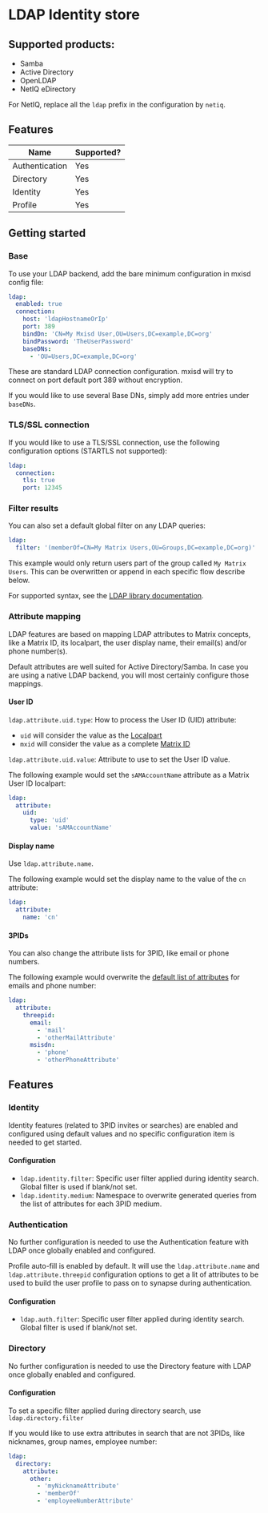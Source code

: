 # LDAP Identity store
## Supported products:
- Samba
- Active Directory
- OpenLDAP
- NetIQ eDirectory

For NetIQ, replace all the `ldap` prefix in the configuration by `netiq`.

## Features
|      Name      | Supported? |
|----------------|------------|
| Authentication | Yes        |
| Directory      | Yes        |
| Identity       | Yes        |
| Profile        | Yes        |

## Getting started
### Base
To use your LDAP backend, add the bare minimum configuration in mxisd config file:
```yaml
ldap:
  enabled: true
  connection:
    host: 'ldapHostnameOrIp'
    port: 389
    bindDn: 'CN=My Mxisd User,OU=Users,DC=example,DC=org'
    bindPassword: 'TheUserPassword'
    baseDNs:
      - 'OU=Users,DC=example,DC=org'
```
These are standard LDAP connection configuration. mxisd will try to connect on port default port 389 without encryption.

If you would like to use several Base DNs, simply add more entries under `baseDNs`.

### TLS/SSL connection
If you would like to use a TLS/SSL connection, use the following configuration options (STARTLS not supported):
```yaml
ldap:
  connection:
    tls: true
    port: 12345
```

### Filter results
You can also set a default global filter on any LDAP queries:
```yaml
ldap:
  filter: '(memberOf=CN=My Matrix Users,OU=Groups,DC=example,DC=org)'
```
This example would only return users part of the group called `My Matrix Users`.
This can be overwritten or append in each specific flow describe below.

For supported syntax, see the [LDAP library documentation](http://directory.apache.org/api/user-guide/2.3-searching.html#filter).

### Attribute mapping
LDAP features are based on mapping LDAP attributes to Matrix concepts, like a Matrix ID, its localpart, the user display
name, their email(s) and/or phone number(s).
     
Default attributes are well suited for Active Directory/Samba. In case you are using a native LDAP backend, you will
most certainly configure those mappings.

#### User ID
`ldap.attribute.uid.type`: How to process the User ID (UID) attribute:
- `uid` will consider the value as the [Localpart](https://matrix.org/docs/spec/intro.html#user-identifiers)
- `mxid` will consider the value as a complete [Matrix ID](https://matrix.org/docs/spec/intro.html#user-identifiers)

`ldap.attribute.uid.value`: Attribute to use to set the User ID value.

The following example would set the `sAMAccountName` attribute as a Matrix User ID localpart:
```yaml
ldap:
  attribute:
    uid:
      type: 'uid'
      value: 'sAMAccountName'
```

#### Display name
Use `ldap.attribute.name`.

The following example would set the display name to the value of the `cn` attribute:
```yaml
ldap:
  attribute:
    name: 'cn'
```

#### 3PIDs
You can also change the attribute lists for 3PID, like email or phone numbers.

The following example would overwrite the [default list of attributes](../../src/main/resources/application.yaml#L67)
for emails and phone number:
```yaml
ldap:
  attribute:
    threepid:
      email:
        - 'mail'
        - 'otherMailAttribute'
      msisdn:
        - 'phone'
        - 'otherPhoneAttribute'
```

## Features
### Identity
Identity features (related to 3PID invites or searches) are enabled and configured using default values and no specific
configuration item is needed to get started.

#### Configuration
- `ldap.identity.filter`: Specific user filter applied during identity search. Global filter is used if blank/not set.
- `ldap.identity.medium`: Namespace to overwrite generated queries from the list of attributes for each 3PID medium.

### Authentication
No further configuration is needed to use the Authentication feature with LDAP once globally enabled and configured.

Profile auto-fill is enabled by default. It will use the `ldap.attribute.name` and `ldap.attribute.threepid` configuration
options to get a lit of attributes to be used to build the user profile to pass on to synapse during authentication.

#### Configuration
- `ldap.auth.filter`: Specific user filter applied during identity search. Global filter is used if blank/not set.

### Directory
No further configuration is needed to use the Directory feature with LDAP once globally enabled and configured.

#### Configuration
To set a specific filter applied during directory search, use `ldap.directory.filter`

If you would like to use extra attributes in search that are not 3PIDs, like nicknames, group names, employee number:
```yaml
ldap:
  directory:
    attribute:
      other:
        - 'myNicknameAttribute'
        - 'memberOf'
        - 'employeeNumberAttribute'
```
